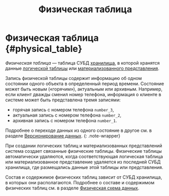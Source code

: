 ﻿---
layout: default
title: Физическая таблица
nav_order: 11
parent: Основные понятия
grand_parent: Обзор понятий, компонентов и связей
has_children: false
has_toc: false
---

# Физическая таблица {#physical_table}

_Физическая таблица_ — таблица СУБД [хранилища](../data_storage/data_storage.md), в которой хранятся данные 
[логической таблицы](../logical_table/logical_table.md)
или [материализованного представления](../materialized_view/materialized_view.md).

Запись физической таблицы 
содержит информацию об одном состоянии одного объекта в определенный период времени. Состояние может быть новым («горячим»), 
актуальным или архивным. Например, если клиент дважды сменил номер телефона, информация о клиенте в системе может быть 
представлена тремя записями: 
* горячая запись с номером телефона `number_3`,
* актуальная запись с номером телефона `number_2`,
* архивная запись с номером телефона `number_1`.

Подробнее о переходе данных из одного состояние в другое см. в разделе
[Версионирование данных](../../../working_with_system/data_upload/data_versioning/data_versioning.md).
{: .note-wrapper}

При создании логических таблиц и материализованных представлений система создает связанные 
физические таблицы. Физические таблицы автоматически удаляются, когда соответствующая логическая таблица или 
материализованное представление удаляется из последней СУБД хранилища, где размещались данные этой таблицы или представления.

Состав и содержимое физических таблиц зависит от СУБД хранилища, в которых они располагаются. Подробнее о составе и 
содержимом физических таблиц см. в разделе
[Физическая схема данных](../physical_schema/physical_schema.md).